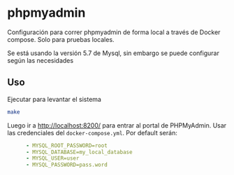 # phpmyadmin

Configuración para correr phpmyadmin de forma local a través de Docker compose. Solo para pruebas locales.

Se está usando la versión 5.7 de Mysql, sin embargo se puede configurar según las necesidades

## Uso
Ejecutar para levantar el sistema
```bash
make
```

Luego ir a [http://localhost:8200/](http://localhost:8200) para entrar al portal de PHPMyAdmin. Usar las credenciales del `docker-compose.yml`. Por default serán:

```yaml
      - MYSQL_ROOT_PASSWORD=root
      - MYSQL_DATABASE=my_local_database
      - MYSQL_USER=user
      - MYSQL_PASSWORD=pass.word
```